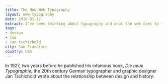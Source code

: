 ```yaml
---
title: The New Web Typography
layout: new-typography
date: 2016-01-17
extract: I’ve been thinking about typography and what the web does to type.
tags:
- design
- css
- jan tschichold
city: San Francisco 
country: USA
---
```


In 1927, two years before he published his infamous book, *Die neue Typographie*, the 20th century German typographer and graphic designer Jan Tschichold wrote about the relationship between design and history:

